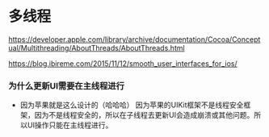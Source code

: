 #  多线程

https://developer.apple.com/library/archive/documentation/Cocoa/Conceptual/Multithreading/AboutThreads/AboutThreads.html

https://blog.ibireme.com/2015/11/12/smooth_user_interfaces_for_ios/

### 为什么更新UI需要在主线程进行
- 因为苹果就是这么设计的（哈哈哈）
因为苹果的UIKit框架不是线程安全框架，因为不是线程安全的，所以在子线程去更新UI会造成崩溃或其他问题。所以UI操作只能在主线程进行。

